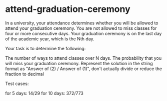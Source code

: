 # attend-graduation-ceremony
In a university, your attendance determines whether you will be allowed to attend your graduation ceremony. You are not allowed to miss classes for four or more consecutive days. Your graduation ceremony is on the last day of the academic year, which is the Nth day.

Your task is to determine the following:

The number of ways to attend classes over N days.
The probability that you will miss your graduation ceremony.
Represent the solution in the string format as "Answer of (2) / Answer of (1)", don't actually divide or reduce the fraction to decimal

Test cases:

for 5 days: 14/29 for 10 days: 372/773
